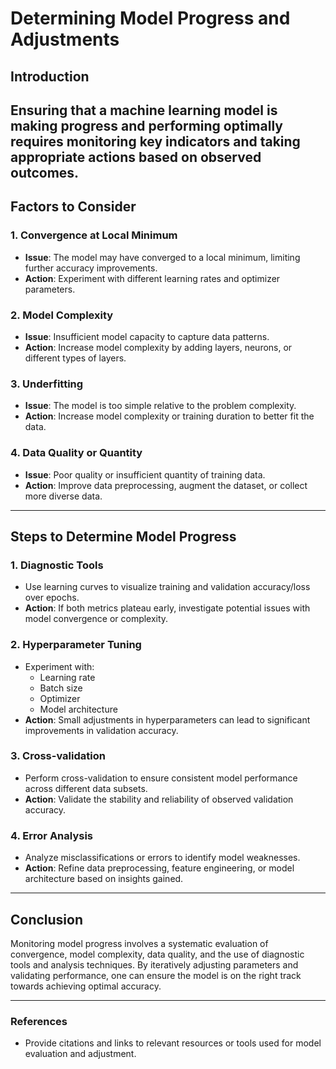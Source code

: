 # Determining Model Progress and Adjustments

## Introduction
Ensuring that a machine learning model is making progress and performing optimally requires monitoring key indicators and taking appropriate actions based on observed outcomes.
---
## Factors to Consider

### 1. Convergence at Local Minimum
- **Issue**: The model may have converged to a local minimum, limiting further accuracy improvements.
- **Action**: Experiment with different learning rates and optimizer parameters.
  
### 2. Model Complexity
- **Issue**: Insufficient model capacity to capture data patterns.
- **Action**: Increase model complexity by adding layers, neurons, or different types of layers.

### 3. Underfitting
- **Issue**: The model is too simple relative to the problem complexity.
- **Action**: Increase model complexity or training duration to better fit the data.

### 4. Data Quality or Quantity
- **Issue**: Poor quality or insufficient quantity of training data.
- **Action**: Improve data preprocessing, augment the dataset, or collect more diverse data.

---

## Steps to Determine Model Progress

### 1. Diagnostic Tools
- Use learning curves to visualize training and validation accuracy/loss over epochs.
- **Action**: If both metrics plateau early, investigate potential issues with model convergence or complexity.

### 2. Hyperparameter Tuning
- Experiment with:
  - Learning rate
  - Batch size
  - Optimizer
  - Model architecture
- **Action**: Small adjustments in hyperparameters can lead to significant improvements in validation accuracy.

### 3. Cross-validation
- Perform cross-validation to ensure consistent model performance across different data subsets.
- **Action**: Validate the stability and reliability of observed validation accuracy.

### 4. Error Analysis
- Analyze misclassifications or errors to identify model weaknesses.
- **Action**: Refine data preprocessing, feature engineering, or model architecture based on insights gained.

---

## Conclusion
Monitoring model progress involves a systematic evaluation of convergence, model complexity, data quality, and the use of diagnostic tools and analysis techniques. By iteratively adjusting parameters and validating performance, one can ensure the model is on the right track towards achieving optimal accuracy.

---

### References
- Provide citations and links to relevant resources or tools used for model evaluation and adjustment.

